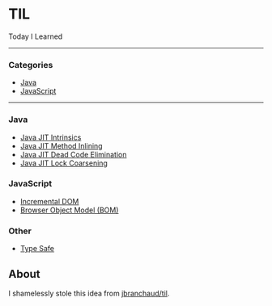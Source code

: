 # TIL

Today I Learned

---

### Categories

* [Java](#java)
* [JavaScript](#javascript)

---

### Java

- [Java JIT Intrinsics](java/java_intrinsics.md)
- [Java JIT Method Inlining](java/java_method_inlining.md)
- [Java JIT Dead Code Elimination](java/java_dead_code_elimination_.md)
- [Java JIT Lock Coarsening](java/java_lock_coarsening_.md)

### JavaScript

- [Incremental DOM](javascript/javascript_incremental_dom.md)
- [Browser Object Model (BOM)](javascript/javascript_bom.md)

### Other

- [Type Safe](other/type_safety.md)

## About

I shamelessly stole this idea from [jbranchaud/til](https://github.com/jbranchaud/til).

